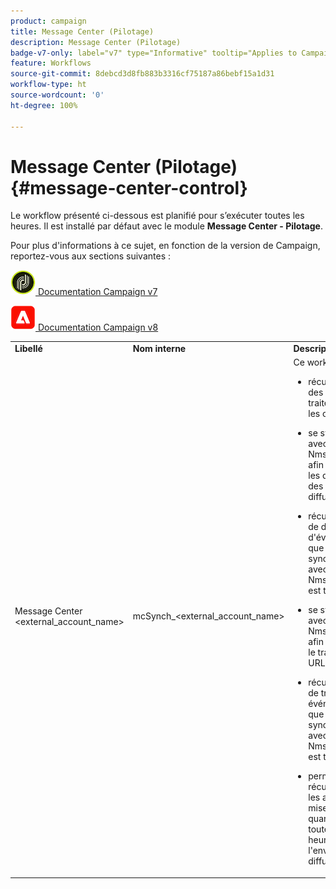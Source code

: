 ```yaml
---
product: campaign
title: Message Center (Pilotage)
description: Message Center (Pilotage)
badge-v7-only: label="v7" type="Informative" tooltip="Applies to Campaign Classic v7 only"
feature: Workflows
source-git-commit: 8debcd3d8fb883b3316cf75187a86bebf15a1d31
workflow-type: ht
source-wordcount: '0'
ht-degree: 100%

---
```



# Message Center (Pilotage){#message-center-control}



Le workflow présenté ci-dessous est planifié pour s’exécuter toutes les heures. Il est installé par défaut avec le module **Message Center - Pilotage**.


Pour plus d&#39;informations à ce sujet, en fonction de la version de Campaign, reportez-vous aux sections suivantes :

![](assets/do-not-localize/v7.jpeg)[  Documentation Campaign v7](../../message-center/using/about-transactional-messaging.md)

![](assets/do-not-localize/v8.png)[  Documentation Campaign v8](https://experienceleague.adobe.com/docs/campaign/campaign-v8/send/transactional.html?lang=fr)


<table> 
 <tbody> 
  <tr> 
   <td> <strong>Libellé</strong><br /> </td> 
   <td> <strong>Nom interne</strong><br /> </td> 
   <td> <strong>Description</strong><br /> </td> 
  </tr> 
  <tr> 
   <td> Message Center &lt;external_account_name&gt;<br /> </td> 
   <td> mcSynch_&lt;external_account_name&gt;<br /> </td> 
   <td> Ce workflow :<br /> 
    <ul> 
     <li> <p>récupère la liste des événements traités par la ou les opérations,</p> </li> 
     <li> <p>se synchronise avec la table NmsBroadLogMsg afin de récupérer les qualifications des messages de diffusion,</p> </li> 
     <li> <p>récupère les logs de diffusion d'événements dès que la synchronisation avec la table NmsBroadLogMsg est terminée,</p> </li> 
     <li> <p>se synchronise avec la table NmsTrackingUrl afin de récupérer le tracking des URL de diffusion,</p> </li> 
     <li> <p>récupère les URL de tracking des événements dès que la synchronisation avec la table NmsTrackingUrl est terminée,</p> </li> 
     <li> <p>permet de récupérer toutes les adresses email mises en quarantaine toutes les trois heures après l'envoi d'une diffusion.</p> </li> 
    </ul> </td> 
  </tr> 
 </tbody> 
</table>

